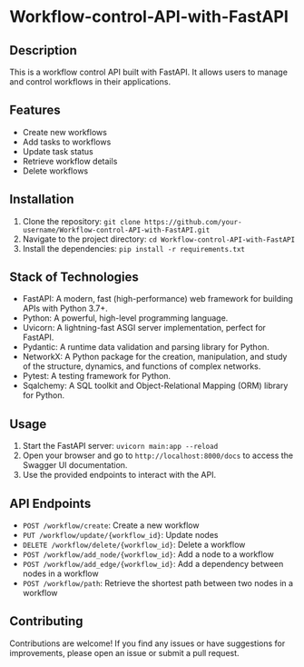 # Workflow-control-API-with-FastAPI
## Description
This is a workflow control API built with FastAPI. It allows users to manage and control workflows in their applications.

## Features
- Create new workflows
- Add tasks to workflows
- Update task status
- Retrieve workflow details
- Delete workflows

## Installation
1. Clone the repository: `git clone https://github.com/your-username/Workflow-control-API-with-FastAPI.git`
2. Navigate to the project directory: `cd Workflow-control-API-with-FastAPI`
3. Install the dependencies: `pip install -r requirements.txt`

## Stack of Technologies
- FastAPI: A modern, fast (high-performance) web framework for building APIs with Python 3.7+.
- Python: A powerful, high-level programming language.
- Uvicorn: A lightning-fast ASGI server implementation, perfect for FastAPI.
- Pydantic: A runtime data validation and parsing library for Python.
- NetworkX: A Python package for the creation, manipulation, and study of the structure, dynamics, and functions of complex networks.
- Pytest: A testing framework for Python.
- Sqalchemy: A SQL toolkit and Object-Relational Mapping (ORM) library for Python.

## Usage
1. Start the FastAPI server: `uvicorn main:app --reload`
2. Open your browser and go to `http://localhost:8000/docs` to access the Swagger UI documentation.
3. Use the provided endpoints to interact with the API.

## API Endpoints
- `POST /workflow/create`: Create a new workflow
- `PUT /workflow/update/{workflow_id}`: Update nodes
- `DELETE /workflow/delete/{workflow_id}`: Delete a workflow
- `POST /workflow/add_node/{workflow_id}`: Add a node to a workflow
- `POST /workflow/add_edge/{workflow_id}`: Add a dependency between nodes in a workflow
- `POST /workflow/path`: Retrieve the shortest path between two nodes in a workflow

## Contributing
Contributions are welcome! If you find any issues or have suggestions for improvements, please open an issue or submit a pull request.
